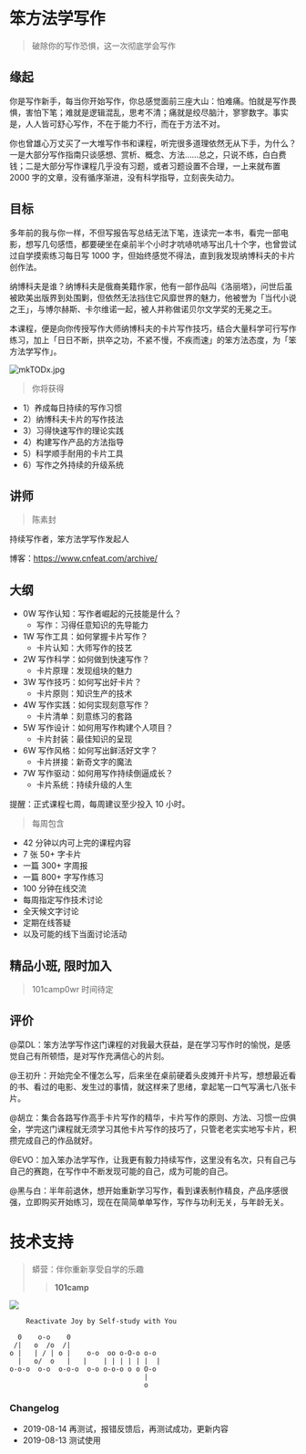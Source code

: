# 笨方法学写作
> 破除你的写作恐惧，这一次彻底学会写作

## 缘起

你是写作新手，每当你开始写作，你总感觉面前三座大山：怕难痛。怕就是写作畏惧，害怕下笔；难就是逻辑混乱，思考不清；痛就是绞尽脑汁，寥寥数字。事实是，人人皆可舒心写作，不在于能力不行，而在于方法不对。

你也曾雄心万丈买了一大堆写作书和课程，听完很多道理依然无从下手，为什么？一是大部分写作指南只谈感想、赏析、概念、方法……总之，只说不练，白白费钱；二是大部分写作课程几乎没有习题，或者习题设置不合理，一上来就布置 2000 字的文章，没有循序渐进，没有科学指导，立刻丧失动力。

## 目标

多年前的我与你一样，不但写报告写总结无法下笔，连读完一本书，看完一部电影，想写几句感悟，都要硬坐在桌前半个小时才吭哧吭哧写出几十个字，也曾尝试过自学摸索练习每日写 1000 字，但始终感觉不得法，直到我发现纳博科夫的卡片创作法。

纳博科夫是谁？纳博科夫是俄裔美籍作家，他有一部作品叫《洛丽塔》，问世后虽被欧美出版界到处围剿，但依然无法挡住它风靡世界的魅力，他被誉为「当代小说之王」，与博尔赫斯、卡尔维诺一起，被人并称做诺贝尔文学奖的无冕之王。

本课程，便是向你传授写作大师纳博科夫的卡片写作技巧，结合大量科学可行写作练习，加上「日日不断，拱卒之功，不紧不慢，不疾而速」的笨方法态度，为「笨方法学写作」。

![mkTODx.jpg](https://s2.ax1x.com/2019/08/14/mkTODx.jpg)

> 你将获得 

* 1）养成每日持续的写作习惯
* 2）纳博科夫卡片的写作技法
* 3）习得快速写作的理论实践
* 4）构建写作产品的方法指导
* 5）科学顺手耐用的卡片工具
* 6）写作之外持续的升级系统



## 讲师
> 陈素封

持续写作者，笨方法学写作发起人

博客：https://www.cnfeat.com/archive/
 
 
## 大纲

* 0W 写作认知：写作者崛起的元技能是什么？
    * 写作：习得任意知识的先导能力
* 1W 写作工具：如何掌握卡片写作？
    * 卡片认知：大师写作的技艺
* 2W 写作科学：如何做到快速写作？
    * 卡片原理：发现组块的魅力
* 3W 写作技巧：如何写出好卡片？
    * 卡片原则：知识生产的技术
* 4W 写作实践：如何实现刻意写作？
    * 卡片清单：刻意练习的套路
* 5W 写作设计：如何用写作构建个人项目？
    * 卡片封装：最佳知识的呈现
* 6W 写作风格：如何写出鲜活好文字？
    * 卡片拼接：新奇文字的魔法
* 7W 写作驱动：如何用写作持续倒逼成长？
    * 卡片系统：持续升级的人生

提醒：正式课程七周，每周建议至少投入 10 小时。


> 每周包含

- 42 分钟以内可上完的课程内容
- 7 张 50+ 字卡片
- 一篇 300+ 字周报
- 一篇 800+ 字写作练习
- 100 分钟在线交流
- 每周指定写作技术讨论
- 全天候文字讨论
- 定期在线答疑
- 以及可能的线下当面讨论活动


## 精品小班, 限时加入
>  101camp0wr 时间待定


## 评价

@菜DL：笨方法学写作这门课程的对我最大获益，是在学习写作时的愉悦，是感觉自己有所顿悟，是对写作充满信心的片刻。

@王初升：开始完全不懂怎么写，后来坐在桌前硬着头皮摊开卡片写，想想最近看的书、看过的电影、发生过的事情，就这样来了思绪，拿起笔一口气写满七八张卡片。

@胡立：集合各路写作高手卡片写作的精华，卡片写作的原则、方法、习惯一应俱全，学完这门课程就无须学习其他卡片写作的技巧了，只管老老实实地写卡片，积攒完成自己的作品就好。

@EVO：加入笨办法学写作，让我更有毅力持续写作，这里没有名次，只有自己与自己的赛跑，在写作中不断发现可能的自己，成为可能的自己。

@黑与白：半年前退休，想开始重新学习写作，看到课表制作精良，产品序感很强，立即购买开始练习，现在在简简单单写作，写作与功利无关，与年龄无关。


# 技术支持

> 蟒营：伴你重新享受自学的乐趣
> 
>> **101camp**

![](https://py.101.camp/img/www101camp.jpg)
  

```
    Reactivate Joy by Self-study with You

  0    o-o    0
 /|   o  /o  /|
o |   | / | o |    o-o  oo o-O-o o-o
  |   o/  o   |   |    | | | | | |  |
o-o-o  o-o  o-o-o  o-o o-o-o o o O-o
                                 |
                                 o
```


### Changelog

- 2019-08-14 再测试，报错反馈后，再测试成功，更新内容
- 2019-08-13 测试使用
